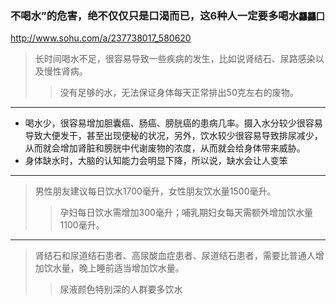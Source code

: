 ### 不喝水”的危害，绝不仅仅只是口渴而已，这6种人一定要多喝水`龘龘囗`
http://www.sohu.com/a/237738017_580620
>长时间喝水不足，很容易导致一些疾病的发生，比如说肾结石、尿路感染以及慢性肾病。
>>没有足够的水，无法保证身体每天正常排出50克左右的废物。
---
- 喝水少，很容易增加胆囊癌、肠癌、膀胱癌的患病几率。摄入水分较少很容易导致大便发干，甚至出现便秘的状况，另外，饮水较少很容易导致排尿减少，从而就会增加肾脏和膀胱中代谢废物的浓度，从而就会给身体带来威胁。
- 身体缺水时，大脑的认知能力会明显下降，所以说，缺水会让人变笨
---
>男性朋友建议每日饮水1700毫升，女性朋友饮水量1500毫升。
>>孕妇每日饮水需增加300毫升；哺乳期妇女每天需额外增加饮水量1100毫升。
---
>肾结石和尿道结石患者、高尿酸血症患者、尿道结石患者，需要比普通人增加饮水量，晚上睡前适当增加饮水量。
>>尿液颜色特别深的人群要多饮水